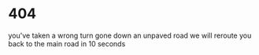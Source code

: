 # 404

you've taken a wrong turn gone down an unpaved road we will reroute you back to the main road in 10 seconds

  <!---
    <meta http-equiv="refresh" content="10; URL='iow.triumphsportsix.club'" />
--->
